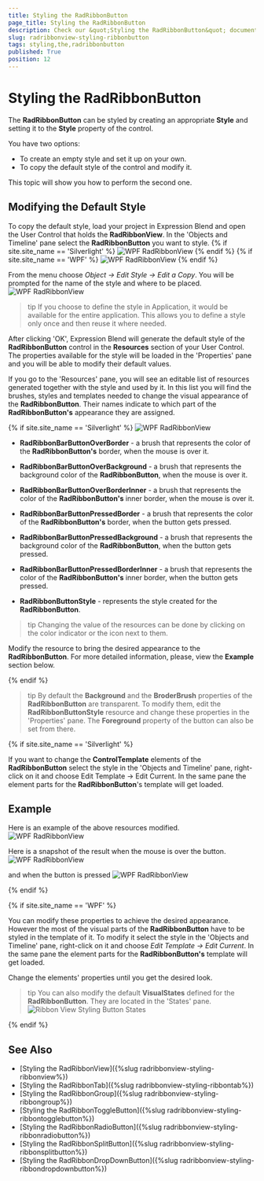 ```yaml
---
title: Styling the RadRibbonButton
page_title: Styling the RadRibbonButton
description: Check our &quot;Styling the RadRibbonButton&quot; documentation article for the RadRibbonView {{ site.framework_name }} control.
slug: radribbonview-styling-ribbonbutton
tags: styling,the,radribbonbutton
published: True
position: 12
---
```


# Styling the RadRibbonButton

The __RadRibbonButton__ can be styled by creating an appropriate __Style__ and setting it to the __Style__ property of the control.			

You have two options:

* To create an empty style and set it up on your own.
* To copy the default style of the control and modify it.

This topic will show you how to perform the second one.

## Modifying the Default Style

To copy the default style, load your project in Expression Blend and open the User Control that holds the __RadRibbonView__. In the 'Objects and Timeline' pane select the __RadRibbonButton__ you want to style.
{% if site.site_name == 'Silverlight' %}
![WPF RadRibbonView  ](images/RibbonView_Styling_Button_Locate.png)
{% endif %}
{% if site.site_name == 'WPF' %}
![WPF RadRibbonView  ](images/RibbonView_Styling_Button_LocateWPF.png)
{% endif %}

From the menu choose *Object -> Edit Style -> Edit a Copy*. You will be prompted for the name of the style and where to be placed.
![WPF RadRibbonView  ](images/RibbonView_Styling_Button_CreateStyle.png)

>tip If you choose to define the style in Application, it would be available for the entire application. This allows you to define a style only once and then reuse it where needed.

After clicking 'OK', Expression Blend will generate the default style of the __RadRibbonButton__ control in the __Resources__ section of your User Control. The properties available for the style will be loaded in the 'Properties' pane and you will be able to modify their default values.

If you go to the 'Resources' pane, you will see an editable list of resources generated together with the style and used by it. In this list you will find the brushes, styles and templates needed to change the visual appearance of the __RadRibbonButton__. Their names indicate to which part of the __RadRibbonButton's__ appearance they are assigned.

{% if site.site_name == 'Silverlight' %}
![WPF RadRibbonView  ](images/RibbonView_Styling_Button_Resources.png)

* __RadRibbonBarButtonOverBorder__ - a brush that represents the color of the __RadRibbonButton's__ border, when the mouse is over it.          

* __RadRibbonBarButtonOverBackground__ - a brush that represents the background color of the __RadRibbonButton__, when the mouse is over it.          

* __RadRibbonBarButtonOverBorderInner__ - a brush that represents the color of the __RadRibbonButton's__ inner border, when the mouse is over it.          

* __RadRibbonBarButtonPressedBorder__ - a brush that represents the color of the __RadRibbonButton's__ border, when the button gets pressed.          

* __RadRibbonBarButtonPressedBackground__ - a brush that represents the background color of the __RadRibbonButton__, when the button gets pressed.          

* __RadRibbonBarButtonPressedBorderInner__ - a brush that represents the color of the __RadRibbonButton's__ inner border, when the button gets pressed.          

* __RadRibbonButtonStyle__ - represents the style created for the __RadRibbonButton__.          

>tip Changing the value of the resources can be done by clicking on the color indicator or the icon next to them.

Modify the resource to bring the desired appearance to the __RadRibbonButton__. For more detailed information, please, view the __Example__ section below.

{% endif %}

>tip By default the __Background__ and the __BroderBrush__ properties of the __RadRibbonButton__ are transparent. To modify them, edit the __RadRibbonButtonStyle__ resource and change these properties in the 'Properties' pane. The __Foreground__ property of the button can also be set from there.

{% if site.site_name == 'Silverlight' %}

If you want to change the __ControlTemplate__ elements of the __RadRibbonButton__ select the style in the 'Objects and Timeline' pane, right-click on it and choose Edit Template -> Edit Current. In the same pane the element parts for the __RadRibbonButton__'s template will get loaded.

## Example

Here is an example of the above resources modified.
![WPF RadRibbonView  ](images/RibbonView_Styling_Button_ResourcesModified.png)

Here is a snapshot of the result when the mouse is over the button.
![WPF RadRibbonView  ](images/RibbonView_Styling_Button_ExampleMouseOver.png)

and when the button is pressed
![WPF RadRibbonView  ](images/RibbonView_Styling_Button_Example.png)

{% endif %}

{% if site.site_name == 'WPF' %}

You can modify these properties to achieve the desired appearance. However the most of the visual parts of the __RadRibbonButton__ have to be styled in the template of it. To modify it select the style in the 'Objects and Timeline' pane, right-click on it and choose *Edit Template -> Edit Current*. In the same pane the element parts for the __RadRibbonButton's__ template will get loaded.					

Change the elements' properties until you get the desired look.

>tip You can also modify the default __VisualStates__ defined for the __RadRibbonButton__. They are located in the 'States' pane.
>![Ribbon View Styling Button States](images/RibbonView_Styling_Button_States.png)

{% endif %}

## See Also
 * [Styling the RadRibbonView]({%slug radribbonview-styling-ribbonview%})
 * [Styling the RadRibbonTab]({%slug radribbonview-styling-ribbontab%})
 * [Styling the RadRibbonGroup]({%slug radribbonview-styling-ribbongroup%})
 * [Styling the RadRibbonToggleButton]({%slug radribbonview-styling-ribbontogglebutton%})
 * [Styling the RadRibbonRadioButton]({%slug radribbonview-styling-ribbonradiobutton%})
 * [Styling the RadRibbonSplitButton]({%slug radribbonview-styling-ribbonsplitbutton%})
 * [Styling the RadRibbonDropDownButton]({%slug radribbonview-styling-ribbondropdownbutton%})